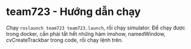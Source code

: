 # team723 - Hướng dẫn chạy
Chạy `roslaunch team723 team723.launch`, rồi chạy simulator. Để chạy được trong docker, cần phải tắt hết những hàm imshow, namedWindow, cvCreateTrackbar trong code, rồi chạy lệnh trên.

